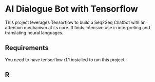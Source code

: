 # AI Dialogue Bot with Tensorflow

This project leverages Tensorflow to build a Seq2Seq Chatbot with an attention mechanism at its core. It finds intensive use in interpreting and translating neural languages.

## Requirements
You need to have tensorflow r1.1 installed to run this project.

## R
